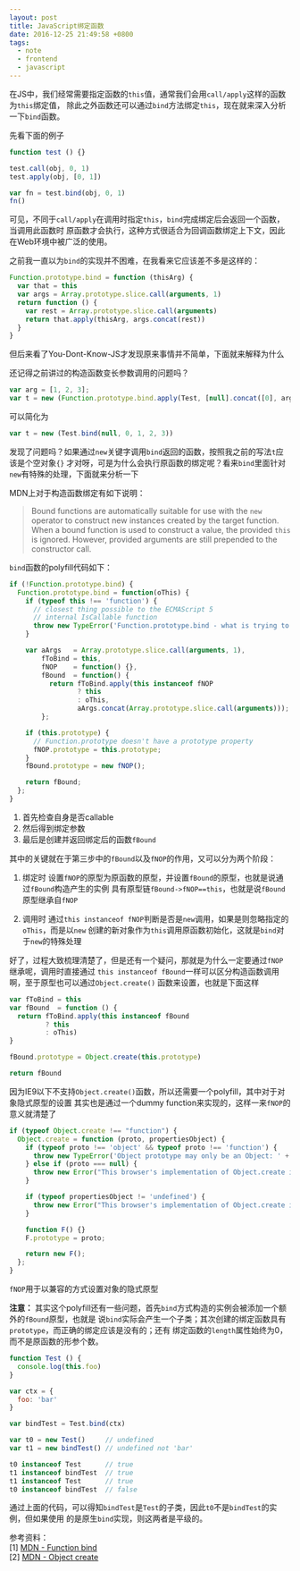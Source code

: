 ```yaml
---
layout: post
title: JavaScript绑定函数
date: 2016-12-25 21:49:58 +0800
tags:
  - note
  - frontend
  - javascript
---
```


在JS中，我们经常需要指定函数的`this`值，通常我们会用`call/apply`这样的函数为`this`绑定值，
除此之外函数还可以通过`bind`方法绑定`this`，现在就来深入分析一下`bind`函数。

先看下面的例子

```js
function test () {}

test.call(obj, 0, 1)
test.apply(obj, [0, 1])

var fn = test.bind(obj, 0, 1)
fn()
```

可见，不同于`call/apply`在调用时指定`this`，`bind`完成绑定后会返回一个函数，当调用此函数时
原函数才会执行，这种方式很适合为回调函数绑定上下文，因此在Web环境中被广泛的使用。

之前我一直以为`bind`的实现并不困难，在我看来它应该差不多是这样的：

```js
Function.prototype.bind = function (thisArg) {
  var that = this
  var args = Array.prototype.slice.call(arguments, 1)
  return function () {
    var rest = Array.prototype.slice.call(arguments)
    return that.apply(thisArg, args.concat(rest))
  }
}
```

但后来看了You-Dont-Know-JS才发现原来事情并不简单，下面就来解释为什么

还记得之前讲过的构造函数变长参数调用的问题吗？

```js
var arg = [1, 2, 3];
var t = new (Function.prototype.bind.apply(Test, [null].concat([0], arg)))();
```

可以简化为

```js
var t = new (Test.bind(null, 0, 1, 2, 3))
```

发现了问题吗？如果通过`new`关键字调用`bind`返回的函数，按照我之前的写法`t`应该是个空对象`{}`
才对呀，可是为什么会执行原函数的绑定呢？看来`bind`里面针对`new`有特殊的处理，下面就来分析一下

MDN上对于构造函数绑定有如下说明：

> Bound functions are automatically suitable for use with the `new` operator to
> construct new instances created by the target function. When a bound function
> is used to construct a value, the provided `this` is ignored.
> However, provided arguments are still prepended to the constructor call.

`bind`函数的polyfill代码如下：

```js
if (!Function.prototype.bind) {
  Function.prototype.bind = function(oThis) {
    if (typeof this !== 'function') {
      // closest thing possible to the ECMAScript 5
      // internal IsCallable function
      throw new TypeError('Function.prototype.bind - what is trying to be bound is not callable');
    }

    var aArgs   = Array.prototype.slice.call(arguments, 1),
        fToBind = this,
        fNOP    = function() {},
        fBound  = function() {
          return fToBind.apply(this instanceof fNOP
                 ? this
                 : oThis,
                 aArgs.concat(Array.prototype.slice.call(arguments)));
        };

    if (this.prototype) {
      // Function.prototype doesn't have a prototype property
      fNOP.prototype = this.prototype;
    }
    fBound.prototype = new fNOP();

    return fBound;
  };
}
```

1. 首先检查自身是否callable
2. 然后得到绑定参数
3. 最后是创建并返回绑定后的函数`fBound`

其中的关键就在于第三步中的`fBound`以及`fNOP`的作用，又可以分为两个阶段：

1. 绑定时
  设置`fNOP`的原型为原函数的原型，并设置`fBound`的原型，也就是说通过`fBound`构造产生的实例
  具有原型链`fBound->fNOP==this`，也就是说`fBound`原型继承自`fNOP`

2. 调用时
  通过`this instanceof fNOP`判断是否是`new`调用，如果是则忽略指定的`oThis`，而是以`new`
  创建的新对象作为`this`调用原函数初始化，这就是`bind`对于`new`的特殊处理

好了，过程大致梳理清楚了，但是还有一个疑问，那就是为什么一定要通过`fNOP`继承呢，调用时直接通过
`this instanceof fBound`一样可以区分构造函数调用啊，至于原型也可以通过`Object.create()`
函数来设置，也就是下面这样

```js
var fToBind = this
var fBound  = function () {
  return fToBind.apply(this instanceof fBound
         ? this
         : oThis)
}

fBound.prototype = Object.create(this.prototype)

return fBound
```

因为IE9以下不支持`Object.create()`函数，所以还需要一个polyfill，其中对于对象隐式原型的设置
其实也是通过一个dummy function来实现的，这样一来`fNOP`的意义就清楚了

```js
if (typeof Object.create !== "function") {
  Object.create = function (proto, propertiesObject) {
    if (typeof proto !== 'object' && typeof proto !== 'function') {
      throw new TypeError('Object prototype may only be an Object: ' + proto);
    } else if (proto === null) {
      throw new Error("This browser's implementation of Object.create is a shim and doesn't support 'null' as the first argument.");
    }

    if (typeof propertiesObject != 'undefined') {
      throw new Error("This browser's implementation of Object.create is a shim and doesn't support a second argument.");
    }

    function F() {}
    F.prototype = proto;

    return new F();
  };
}
```

`fNOP`用于以兼容的方式设置对象的隐式原型

**注意：**
其实这个polyfill还有一些问题，首先`bind`方式构造的实例会被添加一个额外的`fBound`原型，也就是
说`bind`实际会产生一个子类；其次创建的绑定函数具有`prototype`，而正确的绑定应该是没有的；还有
绑定函数的`length`属性始终为0，而不是原函数的形参个数。

```js
function Test () {
  console.log(this.foo)
}

var ctx = {
  foo: 'bar'
}

var bindTest = Test.bind(ctx)

var t0 = new Test()     // undefined
var t1 = new bindTest() // undefined not 'bar'

t0 instanceof Test      // true
t1 instanceof bindTest  // true
t1 instanceof Test      // true
t0 instanceof bindTest  // false
```

通过上面的代码，可以得知`bindTest`是`Test`的子类，因此`t0`不是`bindTest`的实例，但如果使用
的是原生`bind`实现，则这两者是平级的。

参考资料：  
[1] [MDN - Function bind](https://developer.mozilla.org/en-US/docs/Web/JavaScript/Reference/Global_Objects/Function/bind)  
[2] [MDN - Object create](https://developer.mozilla.org/en-US/docs/Web/JavaScript/Reference/Global_Objects/Object/create)  
